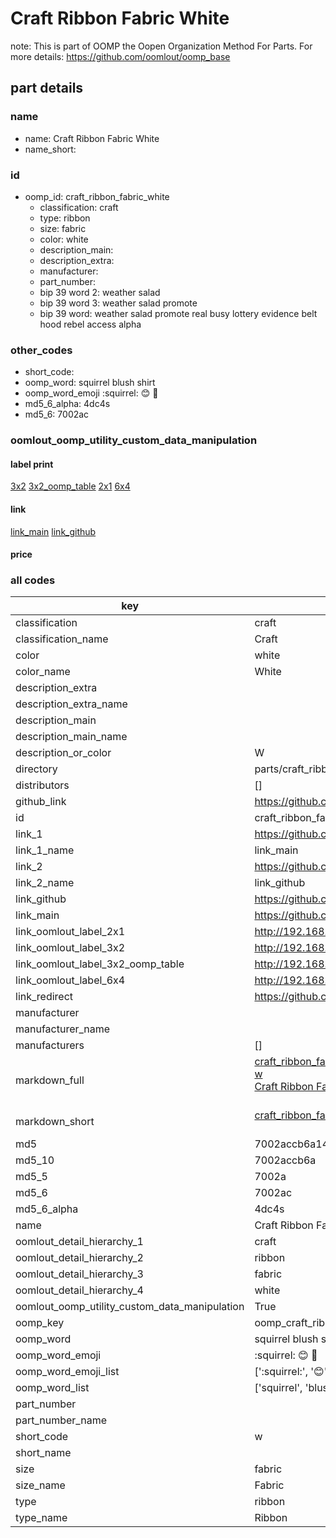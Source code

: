 # Craft Ribbon Fabric White  

note: This is part of OOMP the Oopen Organization Method For Parts. For more details: https://github.com/oomlout/oomp_base

##  part details
  







### name
* name: Craft Ribbon Fabric White
* name_short: 
### id
* oomp_id: craft_ribbon_fabric_white
  * classification: craft
  * type: ribbon
  * size: fabric
  * color: white
  * description_main: 
  * description_extra: 
  * manufacturer: 
  * part_number: 
  * bip 39 word 2: weather salad
  * bip 39 word 3: weather salad promote
  * bip 39 word: weather salad promote real busy lottery evidence belt hood rebel access alpha

### other_codes
* short_code: 
* oomp_word: squirrel blush shirt
* oomp_word_emoji :squirrel: :blush: :shirt:
* md5_6_alpha: 4dc4s
* md5_6: 7002ac






### oomlout_oomp_utility_custom_data_manipulation
#### label print
[3x2](http://192.168.1.245:1112/?label=oomp%204dc4s)
[3x2_oomp_table](http://192.168.1.108:1112/?label=oomp%204dc4s)
[2x1](http://192.168.1.242:1112/?label=oomp%204dc4s)
[6x4](http://192.168.1.55:1112/?label=oomp%204dc4s)    

#### link

[link_main](https://github.com/oomlout/oomlout_oomp_version_1_messy/tree/main/parts/craft_ribbon_fabric_white) [link_github](https://github.com/oomlout/oomlout_oomp_version_1_messy/tree/main/parts/craft_ribbon_fabric_white)                             

#### price







### all codes 
| key | value |  
| --- | --- |  
| classification | craft |  
| classification_name | Craft |  
| color | white |  
| color_name | White |  
| description_extra |  |  
| description_extra_name |  |  
| description_main |  |  
| description_main_name |  |  
| description_or_color | W  |  
| directory | parts/craft_ribbon_fabric_white |  
| distributors | [] |  
| github_link | https://github.com/oomlout/oomlout_oomp_part_src/tree/main/parts/craft_ribbon_fabric_white |  
| id | craft_ribbon_fabric_white |  
| link_1 | https://github.com/oomlout/oomlout_oomp_version_1_messy/tree/main/parts/craft_ribbon_fabric_white |  
| link_1_name | link_main |  
| link_2 | https://github.com/oomlout/oomlout_oomp_version_1_messy/tree/main/parts/craft_ribbon_fabric_white |  
| link_2_name | link_github |  
| link_github | https://github.com/oomlout/oomlout_oomp_version_1_messy/tree/main/parts/craft_ribbon_fabric_white |  
| link_main | https://github.com/oomlout/oomlout_oomp_version_1_messy/tree/main/parts/craft_ribbon_fabric_white |  
| link_oomlout_label_2x1 | http://192.168.1.242:1112/?label=oomp%204dc4s |  
| link_oomlout_label_3x2 | http://192.168.1.245:1112/?label=oomp%204dc4s |  
| link_oomlout_label_3x2_oomp_table | http://192.168.1.108:1112/?label=oomp%204dc4s |  
| link_oomlout_label_6x4 | http://192.168.1.55:1112/?label=oomp%204dc4s |  
| link_redirect | https://github.com/oomlout/oomlout_oomp_version_1_messy/tree/main/parts/craft_ribbon_fabric_white |  
| manufacturer |  |  
| manufacturer_name |  |  
| manufacturers | [] |  
| markdown_full | [craft_ribbon_fabric_white](none)<br>[w](none)<br>[Craft Ribbon Fabric White](none)<br><br> |  
| markdown_short | [craft_ribbon_fabric_white](none)<br><br> |  
| md5 | 7002accb6a14e9ba100f9b2f586f97c5 |  
| md5_10 | 7002accb6a |  
| md5_5 | 7002a |  
| md5_6 | 7002ac |  
| md5_6_alpha | 4dc4s |  
| name | Craft Ribbon Fabric White |  
| oomlout_detail_hierarchy_1 | craft |  
| oomlout_detail_hierarchy_2 | ribbon |  
| oomlout_detail_hierarchy_3 | fabric |  
| oomlout_detail_hierarchy_4 | white |  
| oomlout_oomp_utility_custom_data_manipulation | True |  
| oomp_key | oomp_craft_ribbon_fabric_white |  
| oomp_word | squirrel blush shirt |  
| oomp_word_emoji | :squirrel: :blush: :shirt: |  
| oomp_word_emoji_list | [':squirrel:', ':blush:', ':shirt:'] |  
| oomp_word_list | ['squirrel', 'blush', 'shirt'] |  
| part_number |  |  
| part_number_name |  |  
| short_code | w |  
| short_name |  |  
| size | fabric |  
| size_name | Fabric |  
| type | ribbon |  
| type_name | Ribbon |  
